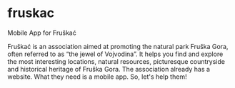 # fruskac
Mobile App for Fruškać

Fruškać is an association aimed at promoting the natural park Fruška Gora, often referred to as “the jewel of Vojvodina”. It helps you find and explore the most interesting locations, natural resources, picturesque countryside and historical heritage of Fruška Gora. The association already has a website. What they need is a mobile app. So, let's help them!
